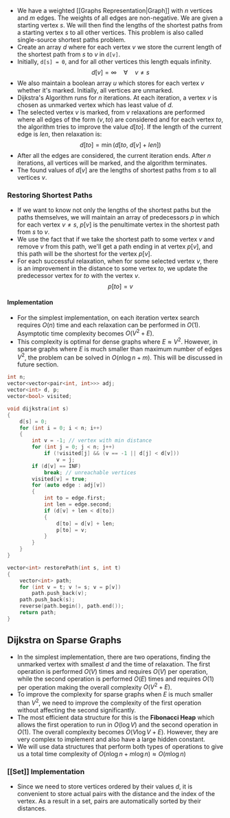 - We have a weighted [[Graphs Representation|Graph]] with $n$ vertices and $m$ edges. The weights of all edges are non-negative. We are given a starting vertex $s$. We will then find the lengths of the shortest paths from a starting vertex $s$ to all other vertices. This problem is also called single-source shortest paths problem.
- Create an array $d$ where for each vertex $v$ we store the current length of the shortest path from $s$ to $v$ in `d[v]`.
- Initially, `d[s] = 0`, and for all other vertices this length equals infinity.
$$
d[v] = \infty\quad \forall\quad v\ne s
$$
- We also maintain a boolean array $u$ which stores for each vertex $v$ whether it's marked. Initially, all vertices are unmarked.
- Dijkstra's Algorithm runs for $n$ iterations. At each iteration, a vertex $v$ is chosen as unmarked vertex which has least value of $d$.
- The selected vertex $v$ is marked, from $v$ relaxations are performed where all edges of the form $(v, to)$ are considered and for each vertex $to$, the algorithm tries to improve the value $d[to]$. If the length of the current edge is $len$, then relaxation is:
$$
d[to] = \min(d[to,\ d[v]+len])
$$
- After all the edges are considered, the current iteration ends. After $n$ iterations, all vertices will be marked, and the algorithm terminates.
- The found values of $d[v]$ are the lengths of shortest paths from $s$ to all vertices $v$.
### Restoring Shortest Paths
- If we want to know not only the lengths of the shortest paths but the paths themselves, we will maintain an array of predecessors $p$ in which for each vertex $v \ne s$, $p[v]$ is the penultimate vertex in the shortest path from $s$ to $v$.
- We use the fact that if we take the shortest path to some vertex $v$ and remove $v$ from this path, we'll get a path ending in at vertex $p[v]$, and this path will be the shortest for the vertex $p[v]$.
- For each successful relaxation, when for some selected vertex $v$, there is an improvement in the distance to some vertex $to$, we update the predecessor vertex for $to$ with the vertex $v$.
$$
p[to] = v
$$
#### Implementation
- For the simplest implementation, on each iteration vertex search requires $O(n)$ time and each relaxation can be performed in $O(1)$. Asymptotic time complexity becomes $O(V^2 + E)$.
- This complexity is optimal for dense graphs where $E\approx V^2$. However, in sparse graphs where $E$ is much smaller than maximum number of edges $V^2$, the problem can be solved in $O(n\log n+m)$. This will be discussed in future section.
```cpp
int n;
vector<vector<pair<int, int>>> adj;
vector<int> d, p;
vector<bool> visited;

void dijkstra(int s)
{
	d[s] = 0;
	for (int i = 0; i < n; i++)
	{
		int v = -1; // vertex with min distance
		for (int j = 0; j < n; j++)
			if (!visited[j] && (v == -1 || d[j] < d[v]))
				v = j;
		if (d[v] == INF)
			break; // unreachable vertices
		visited[v] = true;
		for (auto edge : adj[v])
		{
			int to = edge.first;
			int len = edge.second;
			if (d[v] + len < d[to])
			{
				d[to] = d[v] + len;
				p[to] = v;
			}
		}
	}
}

vector<int> restorePath(int s, int t)
{
	vector<int> path;
	for (int v = t; v != s; v = p[v])
		path.push_back(v);
	path.push_back(s);
	reverse(path.begin(), path.end());
	return path;
}
```
## Dijkstra on Sparse Graphs
- In the simplest implementation, there are two operations, finding the unmarked vertex with smallest $d$ and the time of relaxation. The first operation is performed $O(V)$ times and requires $O(V)$ per operation, while the second operation is performed $O(E)$ times and requires $O(1)$ per operation making the overall complexity $O(V^2 + E)$.
- To improve the complexity for sparse graphs when $E$ is much smaller than $V^2$, we need to improve the complexity of the first operation without affecting the second significantly.
- The most efficient data structure for this is the **Fibonacci Heap** which allows the first operation to run in $O(\log V)$ and the second operation in $O(1)$. The overall complexity becomes $O(V\log V + E)$. However, they are very complex to implement and also have a large hidden constant.
- We will use data structures that perform both types of operations to give us a total time complexity of $O(n\log n + m\log n) \approx O(m\log n)$
### [[Set]] Implementation
- Since we need to store vertices ordered by their values $d$, it is convenient to store actual pairs with the distance and the index of the vertex. As a result in a set, pairs are automatically sorted by their distances.